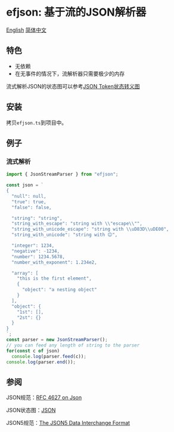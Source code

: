 #  efjson: 基于流的JSON解析器

[English](./README.md) [简体中文](./README_zh_CN.md)

## 特色

- 无依赖
- 在无事件的情况下，流解析器只需要极少的内存

流式解析JSON的状态图可以参考[JSON Token状态转义图](./doc/stream_token/README.md)

## 安装

拷贝`efjson.ts`到项目中。

## 例子

### 流式解析

```ts
import { JsonStreamParser } from "efjson";

const json = `
{
  "null": null,
  "true": true,
  "false": false,

  "string": "string",
  "string_with_escape": "string with \\"escape\\"",
  "string_with_unicode_escape": "string with \\uD83D\\uDE00",
  "string_with_unicode": "string with 😊",

  "integer": 1234,
  "negative": -1234,
  "number": 1234.5678,
  "number_with_exponent": 1.234e2,

  "array": [
    "this is the first element",
    {
      "object": "a nesting object"
    }
  ],
  "object": {
    "1st": [],
    "2st": {}
  }
}
`;
const parser = new JsonStreamParser();
// you can feed any length of string to the parser
for(const c of json) 
  console.log(parser.feed(c));
console.log(parser.end());
```

## 参阅

JSON规范：[RFC 4627 on Json](https://www.ietf.org/rfc/rfc4627.txt)

JSON状态图：[JSON](https://www.json.org/)

JSON5规范：[The JSON5 Data Interchange Format](https://spec.json5.org/)
